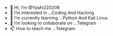 - 👋 Hi, I’m @Yashi220206
- 👀 I’m interested in ...Coding And Hacking
- 🌱 I’m currently learning ...Python And Kali Linux
- 💞️ I’m looking to collaborate on ...Telegram
- 📫 How to reach me ...Telegram

<!---
Yashi220206/Yashi220206 is a ✨ special ✨ repository because its `README.md` (this file) appears on your GitHub profile.
You can click the Preview link to take a look at your changes.
--->
